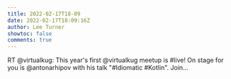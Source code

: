 ```yaml
---
title: 2022-02-17T18-09
date: 2022-02-17T18:09:16Z
author: Lee Turner
showtoc: false
comments: true
---
```


RT @virtualkug: This year's first @virtualkug meetup is #live! 
On stage for you is @antonarhipov with his talk "#Idiomatic #Kotlin".
Join…

